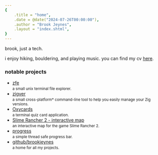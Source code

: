 ```yaml
---
{
    .title = "home",
    .date = @date("2024-07-26T00:00:00"),
    .author = "Brook Jeynes",
    .layout = "index.shtml",
}  
---
```


brook, just a tech. 

i enjoy hiking, bouldering, and playing music. you can find my cv [here](/brook-jeynes-cv.pdf). 

### notable projects
<ul id="posts">
    <li>
        <a href="https://github.com/BrookJeynes/zfe">zfe</a> <br>
        <small>a small unix terminal file explorer.</small>
    </li>
    <li>
        <a href="https://github.com/BrookJeynes/zigver">zigver</a> <br>
        <small>a small cross-platform* command-line tool to help you easily manage your Zig versions.</small>
    </li>
    <li>
        <a href="https://github.com/BrookJeynes/oxycards">Oxycards</a> <br>
        <small>a terminal quiz card application.</small>
    </li>
    <li>
        <a href="https://sr2interactivemap.com/">Slime Rancher 2 - interactive map</a> <br>
        <small>an interactive map for the game Slime Rancher 2.</small>
    </li>
    <li>
        <a href="https://github.com/BrookJeynes/progress">progress</a> <br>
        <small>a simple thread safe progress bar.</small>
    </li>
    <li>
        <a href="github.com/brookjeynes">github/brookjeynes</a> <br>
        <small>a home for all my projects.</small>
    </li>
</ul>
